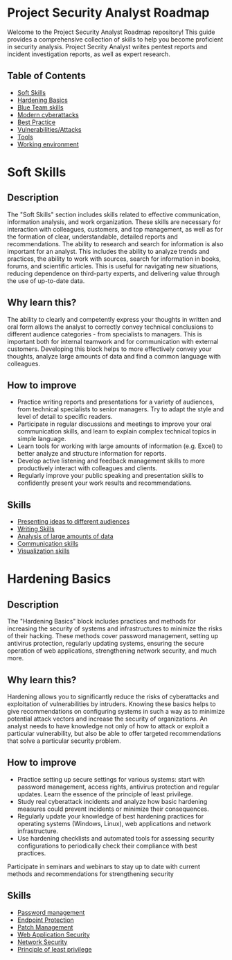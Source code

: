 # Project Security Analyst Roadmap
Welcome to the Project Security Analyst Roadmap repository! This guide provides a comprehensive collection of skills to help you become proficient in security analysis.
Project Secrity Analyst writes pentest reports and incident investigation reports, as well as expert research.

## Table of Contents

- [Soft Skills](#soft-skills)
- [Hardening Basics](#hardening-basics)
- [Blue Team skills](#blue-team-skills)
- [Modern cyberattacks](#modern-cyberattacks)
- [Best Practice](#best-practice)
- [Vulnerabilities/Attacks](#vulnerabilities/attacks)
- [Tools](#tools)
- [Working environment](#working-environment)

# Soft Skills

## Description 

The "Soft Skills" section includes skills related to effective communication, information analysis, and work organization. These skills are necessary for interaction with colleagues, customers, and top management, as well as for the formation of clear, understandable, detailed reports and recommendations. The ability to research and search for information is also important for an analyst. This includes the ability to analyze trends and practices, the ability to work with sources, search for information in books, forums, and scientific articles. This is useful for navigating new situations, reducing dependence on third-party experts, and delivering value through the use of up-to-date data.

## Why learn this?

The ability to clearly and competently express your thoughts in written and oral form allows the analyst to correctly convey technical conclusions to different audience categories - from specialists to managers. This is important both for internal teamwork and for communication with external customers. Developing this block helps to more effectively convey your thoughts, analyze large amounts of data and find a common language with colleagues.

## How to improve

- Practice writing reports and presentations for a variety of audiences, from technical specialists to senior managers. Try to adapt the style and level of detail to specific readers.
- Participate in regular discussions and meetings to improve your oral communication skills, and learn to explain complex technical topics in simple language.
- Learn tools for working with large amounts of information (e.g. Excel) to better analyze and structure information for reports.
- Develop active listening and feedback management skills to more productively interact with colleagues and clients.
- Regularly improve your public speaking and presentation skills to confidently present your work results and recommendations.

## Skills
- [Presenting ideas to different audiences](Soft%20skills/Presenting%20ideas%20to%20different%20audiences.md)
- [Writing Skills](Soft%20skills/Writing%20Skills.md)
- [Analysis of large amounts of data](Soft%20skills/Analysis%20of%20large%20amounts%20of%20data.md)
- [Communication skills](Soft%20skills/Communication%20skills.md)
- [Visualization skills](Soft%20skills/Visualization%20skills.md)

# Hardening Basics

## Description

The "Hardening Basics" block includes practices and methods for increasing the security of systems and infrastructures to minimize the risks of their hacking. These methods cover password management, setting up antivirus protection, regularly updating systems, ensuring the secure operation of web applications, strengthening network security, and much more.

## Why learn this?

Hardening allows you to significantly reduce the risks of cyberattacks and exploitation of vulnerabilities by intruders. Knowing these basics helps to give recommendations on configuring systems in such a way as to minimize potential attack vectors and increase the security of organizations. An analyst needs to have knowledge not only of how to attack or exploit a particular vulnerability, but also be able to offer targeted recommendations that solve a particular security problem.

## How to improve

- Practice setting up secure settings for various systems: start with password management, access rights, antivirus protection and regular updates. Learn the essence of the principle of least privilege.
- Study real cyberattack incidents and analyze how basic hardening measures could prevent incidents or minimize their consequences.
- Regularly update your knowledge of best hardening practices for operating systems (Windows, Linux), web applications and network infrastructure.
- Use hardening checklists and automated tools for assessing security configurations to periodically check their compliance with best practices.

Participate in seminars and webinars to stay up to date with current methods and recommendations for strengthening security

## Skills
- [Password management](Hardening%20Basics/Password%20management.md)
- [Endpoint Protection](Hardening%20Basics/Endpoint%20Protection.md)
- [Patch Management](Hardening%20Basics/Patch%20Management.md)
- [Web Application Security](Hardening%20Basics/Web%20Application%20Security.md)
- [Network Security](Hardening%20Basics/Network%20Security.md)
- [Principle of least privilege](Hardening%20Basics/Principle%20of%20least%20privilege.md)
